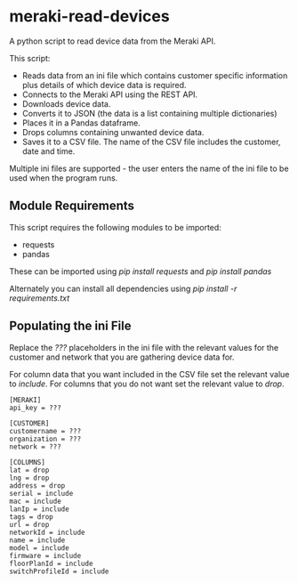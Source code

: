 # meraki-read-devices
A python script to read device data from the Meraki API.

This script:
- Reads data from an ini file which contains customer specific information plus details of which device data is required.
- Connects to the Meraki API using the REST API.
- Downloads device data.
- Converts it to JSON (the data is a list containing multiple dictionaries)
- Places it in a Pandas dataframe.
- Drops columns containing unwanted device data.
- Saves it to a CSV file. The name of the CSV file includes the customer, date and time.

Multiple ini files are supported - the user enters the name of the ini file to be used when the program runs.

 ## Module Requirements
 This script requires the following modules to be imported:
 - requests
 - pandas
 
 These can be imported using *pip install requests* and *pip install pandas*
 
 Alternately you can install all dependencies using *pip install -r requirements.txt*
 
 ## Populating the ini File
 Replace the *???* placeholders in the ini file with the relevant values for the customer and network that you are gathering device data for.
 
 For column data that you want included in the CSV file set the relevant value to *include*. For columns that you do not want set the relevant value to *drop*.
 
 ```
 [MERAKI]
api_key = ???

[CUSTOMER]
customername = ???
organization = ???
network = ???

[COLUMNS]
lat = drop
lng = drop
address = drop
serial = include
mac = include
lanIp = include
tags = drop
url = drop
networkId = include
name = include
model = include
firmware = include
floorPlanId = include
switchProfileId = include
 ```
